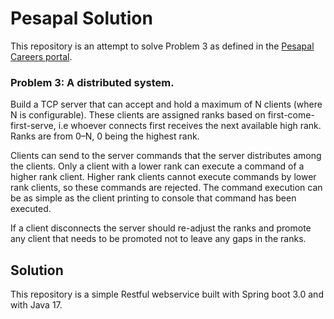 # Pesapal Solution
This repository is an attempt to solve Problem 3 as defined in the <a href="https://pesapal.freshteam.com/jobs/2OU7qEKgG4DR/junior-developer-23">Pesapal Careers portal</a>.

### Problem 3: A distributed system.
Build a TCP server that can accept and hold a maximum of N clients (where N is configurable).
These clients are assigned ranks based on first-come-first-serve, i.e whoever connects first receives the next available high rank. Ranks are from 0–N, 0 being the highest rank.

Clients can send to the server commands that the server distributes among the clients. Only a client with a lower rank can execute a command of a higher rank client. Higher rank clients cannot execute commands by lower rank clients, so these commands are rejected. The command execution can be as simple as the client printing to console that command has been executed.

If a client disconnects the server should re-adjust the ranks and promote any client that needs to be promoted not to leave any gaps in the ranks.

## Solution
This repository is a simple Restful webservice built with Spring boot 3.0 and with Java 17.
